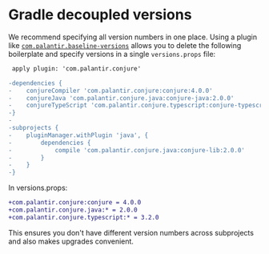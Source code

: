 # Gradle decoupled versions

We recommend specifying all version numbers in one place. Using a plugin like [`com.palantir.baseline-versions`](https://github.com/palantir/gradle-baseline#compalantirbaseline-versions) allows you to delete the following boilerplate and specify versions in a single `versions.props` file:

```diff
 apply plugin: 'com.palantir.conjure'

-dependencies {
-    conjureCompiler 'com.palantir.conjure:conjure:4.0.0'
-    conjureJava 'com.palantir.conjure.java:conjure-java:2.0.0'
-    conjureTypeScript 'com.palantir.conjure.typescript:conjure-typescript:3.3.0'
-}
-
-subprojects {
-    pluginManager.withPlugin 'java', {
-        dependencies {
-            compile 'com.palantir.conjure.java:conjure-lib:2.0.0'
-        }
-    }
-}
```

In versions.props:

```diff
+com.palantir.conjure:conjure = 4.0.0
+com.palantir.conjure.java:* = 2.0.0
+com.palantir.conjure.typescript:* = 3.2.0
```

This ensures you don't have different version numbers across subprojects and also makes upgrades convenient.
